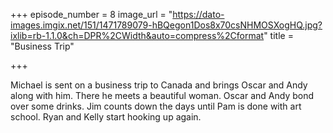 +++
episode_number = 8
image_url = "https://dato-images.imgix.net/151/1471789079-hBQegon1Dos8x70csNHMOSXogHQ.jpg?ixlib=rb-1.1.0&ch=DPR%2CWidth&auto=compress%2Cformat"
title = "Business Trip"

+++

Michael is sent on a business trip to Canada and brings Oscar and Andy along with him. There he meets a beautiful woman. Oscar and Andy bond over some drinks. Jim counts down the days until Pam is done with art school. Ryan and Kelly start hooking up again.